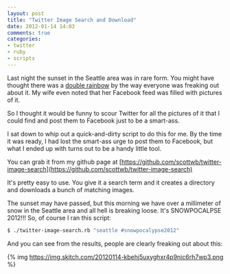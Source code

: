 ```yaml
---
layout: post
title: "Twitter Image Search and Download"
date: 2012-01-14 14:03
comments: true
categories:
- twitter
- ruby
- scripts
---
```

Last night the sunset in the Seattle area was in rare form. You might have thought there was a [double rainbow](http://www.funnyordie.com/videos/dcf83410c7/insane-double-rainbow-guy) by the way everyone was freaking out about it. My wife even noted that her Facebook feed was filled with pictures of it.

So I thought it would be funny to scour Twitter for all the pictures of it that I could find and post them to Facebook just to be a smart-ass.

I sat down to whip out a quick-and-dirty script to do this for me. By the time it was ready, I had lost the smart-ass urge to post them to Facebook, but what I ended up with turns out to be a handy little tool.

You can grab it from my github page at [https://github.com/scottwb/twitter-image-search](https://github.com/scottwb/twitter-image-search)

It's pretty easy to use. You give it a search term and it creates a directory and downloads a bunch of matching images.

The sunset may have passed, but this morning we have over a millimeter of snow in the Seattle area and all hell is breaking loose. It's SNOWPOCALPSE 2012!!! So, of course I ran this script:

``` bash
$ ./twitter-image-search.rb "seattle #snowpocalypse2012"
```

And you can see from the results, people are clearly freaking out about this:

{% img https://img.skitch.com/20120114-kbehj5uxyghxr4p9nic6rh7wp3.png %}
